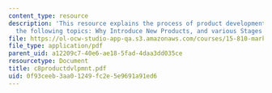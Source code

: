 ```yaml
---
content_type: resource
description: 'This resource explains the process of product development and explains
  the following topics: Why Introduce New Products, and various Stages in the Process.'
file: https://ol-ocw-studio-app-qa.s3.amazonaws.com/courses/15-810-marketing-management-fall-2004/0f93ceeb3aa01249fc2e5e9691a91ed6_c8productdvlpmnt.pdf
file_type: application/pdf
parent_uid: a12209c7-40e6-ae18-5fad-4daa3dd035ce
resourcetype: Document
title: c8productdvlpmnt.pdf
uid: 0f93ceeb-3aa0-1249-fc2e-5e9691a91ed6
---
```

